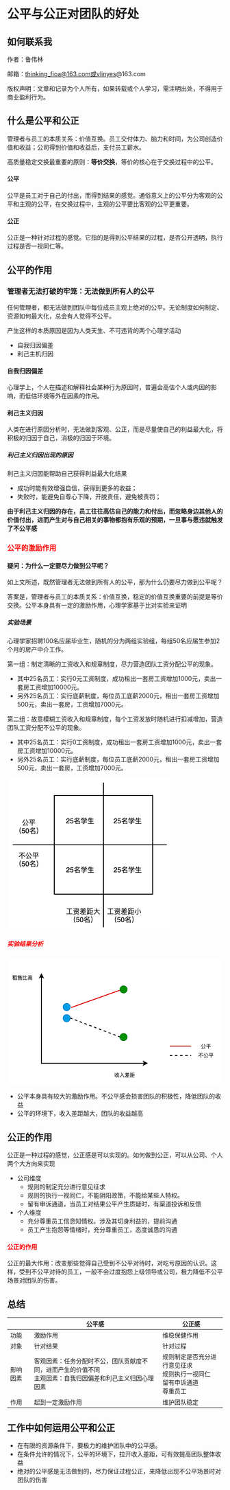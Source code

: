 # 公平与公正对团队的好处

## 如何联系我

作者：鲁伟林

邮箱：thinking_fioa@163.com或vlinyes@163.com

版权声明：文章和记录为个人所有，如果转载或个人学习，需注明出处，不得用于商业盈利行为。

## 什么是公平和公正

管理者与员工的本质关系：价值互换。员工交付体力、脑力和时间，为公司创造价值和收益；公司得到价值和收益后，支付员工薪水。

高质量稳定交换最重要的原则：**等价交换**，等价的核心在于交换过程中的公平。

#### 公平

公平是员工对于自己的付出，而得到结果的感觉。通俗意义上的公平分为客观的公平和主观的公平，在交换过程中，主观的公平要比客观的公平更重要。

#### 公正

公正是一种针对过程的感觉。它指的是得到公平结果的过程，是否公开透明，执行过程是否一视同仁等。

## 公平的作用

### 管理者无法打破的牢笼：无法做到所有人的公平

任何管理者，都无法做到团队中每位成员主观上绝对的公平。无论制度如何制定、资源如何最大化，总会有人觉得不公平。

产生这样的本质原因是因为人类天生、不可违背的两个心理学活动

- 自我归因偏差
- 利己主机归因

#### 自我归因偏差

心理学上，个人在描述和解释社会某种行为原因时，普遍会高估个人或内因的影响，而低估环境等外在因素的作用。

#### 利己主义归因

人类在进行原因分析时，无法做到客观、公正，而是尽量使自己的利益最大化，将积极的归因于自己，消极的归因于环境。

##### 利己主义归因出现的原因

利己主义归因能帮助自己获得利益最大化结果

- 成功时能有效增强自信，获得到更多的收益；
- 失败时，能避免自尊心下降，开脱责任，避免被责罚；

**由于利己主义归因的存在，员工往往高估自己的能力和付出，而忽略身边其他人的价值付出，进而产生对与自己相关的事物都抱有乐观的预期，一旦事与愿违就触发了不公平感**

### <font color="red">公平的激励作用</font>

#### 疑问：为什么一定要尽力做到公平呢？

如上文所述，既然管理者无法做到所有人的公平，那为什么仍要尽力做到公平呢？

答案是，管理者与员工的本质关系：价值互换，稳定的价值互换重要的前提是等价交换。公平本身具有一定的激励作用，心理学家基于比对实验来证明

##### 实验场景

心理学家招聘100名应届毕业生，随机的分为两组实验组，每组50名应届生参加2个月的房产中介工作。

第一组：制定清晰的工资收入和规章制度，尽力营造团队工资分配公平的现象。

- 其中25名员工：实行0元工资制度，成功租出一套房工资增加1000元，卖出一套房工资增加10000元。
- 另外25名员工：实行底薪制度，每位员工底薪2000元，租出一套房工资增加500元，卖出一套房，工资增加7000元。

第二组：故意模糊工资收入和规章制度，每个工资发放时随机进行扣减增加，营造团队工资分配不公平的现象。

- 其中25名员工：实行0工资制度，成功租出一套房工资增加1000元，卖出一套房工资增加10000元。
- 另外25名员工：实行底薪制度，每位员工底薪2000元，租出一套房工资增加500元，卖出一套房，工资增加7000元。

![实验场景](./pics/公平与公正对团队的影响/实验场景.png)

##### <font color="red">实验结果分析</font>

![实验结果分析](./pics/公平与公正对团队的影响/实验结果分析.png)

- 公平本身具有较大的激励作用。不公平感会损害团队的积极性，降低团队的收益
- 公平的环境下，收入差距越大，团队的收益越高

## 公正的作用

公正是一种过程的感觉，公正感是可以实现的。如何做到公正，可以从公司、个人两个大方向来实现

- 公司维度
  - 规则的制定充分进行意见征求
  - 规则的执行一视同仁，不能阴阳政策，不能给某些人特权。
  - 留有申诉通道，当员工对结果公平产生质疑时，有渠道投诉和反馈
- 个人维度
  - 充分尊重员工信息知情权。涉及其切身利益的，提前沟通
  - 员工产生抱怨等情绪时，充分尊重员工，态度诚恳的沟通

#### <font color="red">公正的作用</font>

公正的最大作用：改变那些觉得自己受到不公平对待时，对吃亏原因的认识。这样，受到不公平对待的员工，一般不会过度抱怨上级领导或公司，极力降低不公平场景对团队的伤害。

## 总结

|          | 公平感                                                       | 公正感                                                       |
| -------- | ------------------------------------------------------------ | ------------------------------------------------------------ |
| 功能     | 激励作用                                                     | 维稳保健作用                                                 |
| 对象     | 针对结果                                                     | 针对过程                                                     |
| 影响因素 | 客观因素：任务分配时不公，团队贡献度不同，进而产生的价值不同<br>主观因素：自我归因偏差和利己主义归因心理因素 | 规则制定是否充分进行意见征求<br>规则执行一视同仁<br>留有申诉通道<br>尊重员工 |
| 作用     | 起到一定激励作用                                             | 维护团队稳定                                                 |


## 工作中如何运用公平和公正

- 在有限的资源条件下，要极力的维护团队中的公平感。
- 在条件允许的情况下，公平的环境下，拉开收入差距，可有效提高团队整体收益
- 绝对的公平感是无法做到的，尽力保证过程公正，来降低出现不公平场景时对团队的伤害